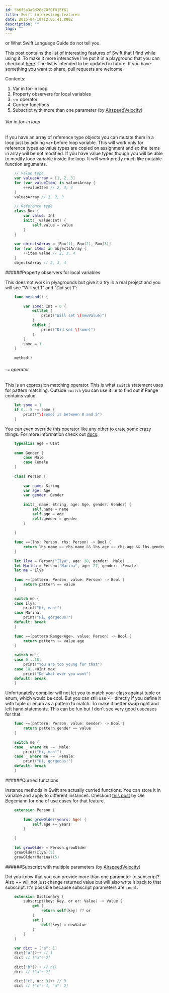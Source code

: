 ```yaml
---
id: 5b6f5a3a9d28c70f0f015f61
title: Swift interesting features
date: 2015-04-19T12:05:41.000Z
description: ""
tags: ""
---
```


or What Swift Language Guide do not tell you.

<!-- description -->

This post contains the list of interesting features of Swift that I find while using it. To make it more interactive I've put it in a playground that you can checkout [here](https://github.com/ilyapuchka/SwiftFeatures). The list is intended to be updated in future. If you have something you want to share, pull requests are welcome.

Contents:

1. Var in for-in loop
2. Property observers for local variables
3. ~= operator
4. Curried functions
5. Subscript with more than one parameter (by [AirspeedVelocity](https://twitter.com/AirspeedSwift/status/626701244455895044))

###### Var in for-in loop

If you have an array of reference type objects you can mutate them in a loop just by adding `var` before loop variable. This will work only for reference types as value types are copied on assignment and so the items in array will be not modified. If you have value types though you will be able to modify loop variable inside the loop. It will work pretty much like mutable function arguments.
    
```swift
    // Value type
    var valuesArray = [1, 2, 3]
    for (var valueItem) in valuesArray {
        ++valueItem // 2, 3, 4
    }
    valuesArray // 1, 2, 3
    
    // Reference type
    class Box {
        var value: Int
        init(_ value:Int) {
            self.value = value
        }
    }
    
    var objectsArray = [Box(1), Box(2), Box(3)]
    for (var item) in objectsArray {
        ++item.value // 2, 3, 4
    }
    objectsArray // 2, 3, 4
``` 
  
######Property observers for local variables 

This does not work in plyagrounds but give it a try in a real project and you will see "Will set 1" and "Did set 1":

```swift
    func method() {
        
        var some: Int = 0 {
            willSet {
                print("Will set \(newValue)")
            }
            didSet {
                print("Did set \(some)")
            }
        }
        some = 1
    }
    
    method()
```
  
###### `~=` operator 

This is an expression matching operator. This is what `switch` statement uses for pattern matching. Outside `switch` you can use it i.e to find out if Range contains value. 

```swift
    let some = 1
    if 0...5 ~= some {
        print("\(some) is between 0 and 5")
    }
```

You can even override this operator like any other to crate some crazy things. For more information check out [docs](https://developer.apple.com/library/prerelease/ios/documentation/Swift/Conceptual/Swift_Programming_Language/Patterns.html#//apple_ref/doc/uid/TP40014097-CH36-XID_909).

```swift
    typealias Age = UInt
    
    enum Gender {
        case Male
        case Female
    }
    
    class Person {
        
        var name: String
        var age: Age
        var gender: Gender
        
        init(_ name: String, age: Age, gender: Gender) {
            self.name = name
            self.age = age
            self.gender = gender
        }
    
    }
    
    func ==(lhs: Person, rhs: Person) -> Bool {
        return lhs.name == rhs.name && lhs.age == rhs.age && lhs.gender == rhs.gender
    }
    
    let Ilya = Person("Ilya", age: 28, gender: .Male)
    let Marina = Person("Marina", age: 27, gender: .Female)
    let me = Ilya
    
    func ~=(pattern: Person, value: Person) -> Bool {
        return pattern == value
    }
    
    switch me {
    case Ilya:
        print("Hi, man!")
    case Marina:
        print("Hi, gorgeous!")
    default: break
    }
    
    func ~=(pattern:Range<Age>, value: Person) -> Bool {
        return pattern ~= value.age
    }
    
    switch me {
    case 0...18:
        print("You are too young for that")
    case 18..<UInt.max:
        print("Do what ever you want")
    default: break
    }
```

Unfortunatelly complier will not let you to match your class against tuple or enum, which would be cool. But you can still use ~= directly if you define it with tuple or enum as a pattern to match. To make it better swap right and left hand statements. This can be fun but I don't see very good usecases for that.

```swift
    func ~=(pattern: Person, value: Gender) -> Bool {
        return pattern.gender == value
    }
    
    switch me {
    case _ where me ~= .Male:
        print("Hi, man!")
    case _ where me ~= .Female:
        print("Hi, gorgeous!")
    default: break
    }
```
  
######Curried functions 

Instance methods in Swift are actually curried functions. You can store it in variable and apply to different instances. Checkout [this post](http://oleb.net/blog/2014/07/swift-instance-methods-curried-functions/) by Ole Begemann for one of use cases for that feature.

```swift
    extension Person {
        
        func growOlder(years: Age) {
            self.age += years
        }
        
    }
    
    let growOlder = Person.growOlder
    growOlder(Ilya)(5)
    growOlder(Marina)(5)
```
  
######Subscript with multiple parameters (by [AirspeedVelocity](https://twitter.com/AirspeedSwift/status/626701244455895044)) 

Did you know that you can provide more than one parameter to subscript? Also ++ will not just change returned value but will also write it back to that subscript. It's possible because subscript parameters are `inout`.

```swift
    extension Dictionary {
        subscript(key: Key, or or: Value) -> Value {
            get {
                return self[key] ?? or
            }
            set {
                self[key] = newValue
            }
        }
    }
    
    var dict = ["a": 1]
    dict["a"]?++ // 1
    dict // ["a": 2]
    
    dict["b"]?++ // nil
    dict // ["a": 2]
    
    dict["c", or: 3]++ // 3
    dict // ["c": 4, "a": 2]
```